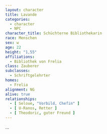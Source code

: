 ```yaml
---
layout: character
title: Lavande
categories:
  - character
  - NPC
character_title: Schüchterne Bibliothekarin
race: Menschen
sex: w
age: 22
height: "1,55"
affiliations:
  - Bibliothek von Frelia
class: Zauberer
subclasses:
  - Schriftgelehrter
homes:
  - Frelia
alignment: NG
alive: true
relationships:
  - [ Seloue, "Vorbild, Chefin" ]
  - [ U-Ranos, Retter ]
  - [ Theodoric, guter Freund ]
---
```


...